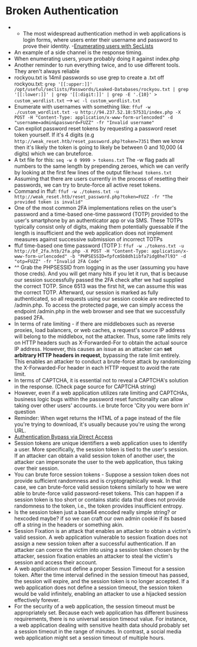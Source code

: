 # Broken Authentication
- - The most widespread authentication method in web applications is login forms, where users enter their username and password to prove their identity.
-[Enumerating users with SecLists](https://github.com/danielmiessler/SecLists/tree/master/Usernames)
- An example of a side channel is the response timing.
- When enumerating users, youre probably doing it against index.php
- Another reminder to run everything twice, and to use different tools. They aren't always reliable
- rockyou.txt is 14mil passwords so use grep to create a .txt off rockyou.txt: `grep '[[:upper:]]' /opt/useful/seclists/Passwords/Leaked-Databases/rockyou.txt | grep '[[:lower:]]' | grep '[[:digit:]]' | grep -E '.{10}' > custom_wordlist.txt` --> `wc -l custom_wordlist.txt`
- Enumerate with usernames with something like: `ffuf -w ./custom_wordlist.txt -u http://94.237.52.18:57531/index.php -X POST -H "Content-Type: application/x-www-form-urlencoded" -d "username=admin&password=FUZZ" -fr "Invalid username"`
- Can expliot password reset tokens by requesting a password reset token yourself. If it's 4 digits (e.g `http://weak_reset.htb/reset_password.php?token=7351` then we know then it's likely the token is going to likely be between 0 and 10,000 (4 digits) which we can bruteforce.
- A txt file for this: `seq -w 0 9999 > tokens.txt` The -w flag pads all numbers to the same length by prepending zeroes, which we can verify by looking at the first few lines of the output file:`head tokens.txt`
- Assuming that there are users currently in the process of resetting their passwords, we can try to brute-force all active reset tokens.
- Command in ffuf: `ffuf -w ./tokens.txt -u http://weak_reset.htb/reset_password.php?token=FUZZ -fr "The provided token is invalid"`
- One of the most common 2FA implementations relies on the user's password and a time-based one-time password (TOTP) provided to the user's smartphone by an authenticator app or via SMS. These TOTPs typically consist only of digits, making them potentially guessable if the length is insufficient and the web application does not implement measures against successive submission of incorrect TOTPs
- ffuf time-based one time password (TOTP ): `ffuf -w ./tokens.txt -u http://bf_2fa.htb/2fa.php -X POST -H "Content-Type: application/x-www-form-urlencoded" -b "PHPSESSID=fpfcm5b8dh1ibfa7idg0he7l93" -d "otp=FUZZ" -fr "Invalid 2FA Code"`
- ^^ Grab the PHPSESSID from logging in as the user (assuming you have those creds). And you will get many hits if you let it run, that is because our session successfully passed the 2FA check after we had supplied the correct TOTP. Since 6513 was the first hit, we can assume this was the correct TOTP. Afterward, our session is marked as fully authenticated, so all requests using our session cookie are redirected to /admin.php. To access the protected page, we can simply access the endpoint /admin.php in the web browser and see that we successfully passed 2FA.
- In terms of rate limiting - if there are middleboxes such as reverse proxies, load balancers, or web caches, a request's source IP address will belong to the middlebox, not the attacker. Thus, some rate limits rely on HTTP headers such as X-Forwarded-For to obtain the actual source IP address. However, this causes an issue as an attacker can **set arbitrary HTTP headers in request**, bypassing the rate limit entirely. This enables an attacker to conduct a brute-force attack by randomizing the X-Forwarded-For header in each HTTP request to avoid the rate limit.
- In terms of CAPTCHA, it is essential not to reveal a CAPTCHA's solution in the response. (Check page source for CAPTCHA string)
- However, even if a web application utilizes rate limiting and CAPTCHAs, business logic bugs within the password reset functionality can allow taking over other users' accounts. i.e brute force 'City you were born in' question
- Reminder: When wget returns the HTML of a page instead of the file you're trying to download, it's usually because you're using the wrong URL.
- [Authentication Bypass via Direct Access]([url](https://academy.hackthebox.com/module/80/section/780))
- Session tokens are unique identifiers a web application uses to identify a user. More specifically, the session token is tied to the user's session. If an attacker can obtain a valid session token of another user, the attacker can impersonate the user to the web application, thus taking over their session.
- You can brute force session tokens - Suppose a session token does not provide sufficient randomness and is cryptographically weak. In that case, we can brute-force valid session tokens similarly to how we were able to brute-force valid password-reset tokens. This can happen if a session token is too short or contains static data that does not provide randomness to the token, i.e., the token provides insufficient entropy.
- Is the session token just a base64 encoded really simple string? or hexcoded maybe? if so we can craft our own admin cookie if its based off a string in the headers or something akin.
- Session Fixation is an attack that enables an attacker to obtain a victim's valid session. A web application vulnerable to session fixation does not assign a new session token after a successful authentication. If an attacker can coerce the victim into using a session token chosen by the attacker, session fixation enables an attacker to steal the victim's session and access their account.
- A web application must define a proper Session Timeout for a session token. After the time interval defined in the session timeout has passed, the session will expire, and the session token is no longer accepted. If a web application does not define a session timeout, the session token would be valid infinitely, enabling an attacker to use a hijacked session effectively forever.
- For the security of a web application, the session timeout must be appropriately set. Because each web application has different business requirements, there is no universal session timeout value. For instance, a web application dealing with sensitive health data should probably set a session timeout in the range of minutes. In contrast, a social media web application might set a session timeout of multiple hours.
